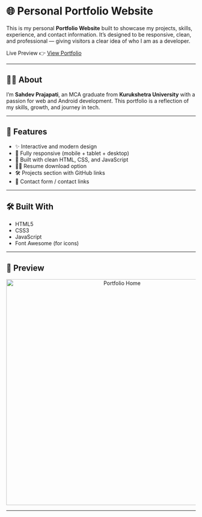# 🌐 Personal Portfolio Website

This is my personal **Portfolio Website** built to showcase my projects, skills, experience, and contact information. It’s designed to be responsive, clean, and professional — giving visitors a clear idea of who I am as a developer.

Live Preview 👉 [View Portfolio](https://sahdevprajapati.netlify.app/)

---

## 🧑‍💻 About

I’m **Sahdev Prajapati**, an MCA graduate from **Kurukshetra University** with a passion for web and Android development. This portfolio is a reflection of my skills, growth, and journey in tech.

---

## 🚀 Features

- ✨ Interactive and modern design
- 📱 Fully responsive (mobile + tablet + desktop)
- 🧩 Built with clean HTML, CSS, and JavaScript
- 🧑‍💼 Resume download option
- 🛠 Projects section with GitHub links
- 📧 Contact form / contact links

---

## 🛠️ Built With

- HTML5
- CSS3
- JavaScript
- Font Awesome (for icons)

---

## 📸 Preview

<p align="center">
  <img src="assets/port.png" width="600" alt="Portfolio Home" />
</p>

---


